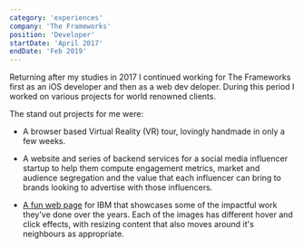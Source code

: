 ```yaml
---
category: 'experiences'
company: 'The Frameworks'
position: 'Developer'
startDate: 'April 2017'
endDate: 'Feb 2019'
---
```


Returning after my studies in 2017 I continued working for The Frameworks first as an iOS developer and then as a web dev deloper. During this period I worked on various projects for world renowned clients.

The stand out projects for me were:

- A browser based Virtual Reality (VR) tour, lovingly handmade in only a few weeks.

- A website and series of backend services for a social media influencer startup to help them compute engagement metrics, market and audience segregation and the value that each influencer can bring to brands looking to advertise with those influencers.

- <a class="animated-link" href="https://www.ibm.com/marketing/uk-en/this-is-ibm/identity">A fun web page</a> for IBM that showcases some of the impactful work they've done over the years. Each of the images has different hover and click effects, with resizing content that also moves around it's neighbours as appropriate.
